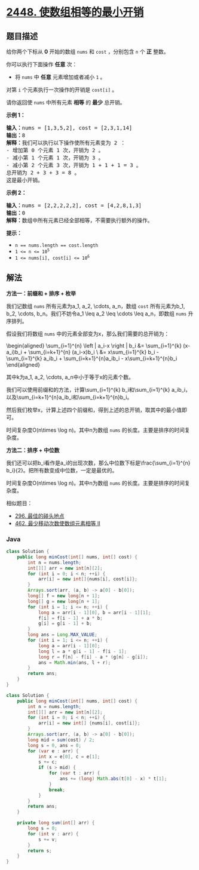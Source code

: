 # [2448. 使数组相等的最小开销](https://leetcode.cn/problems/minimum-cost-to-make-array-equal)

## 题目描述

<p>给你两个下标从 <strong>0</strong>&nbsp;开始的数组&nbsp;<code>nums</code> 和&nbsp;<code>cost</code>&nbsp;，分别包含&nbsp;<code>n</code>&nbsp;个&nbsp;<strong>正</strong>&nbsp;整数。</p>

<p>你可以执行下面操作 <strong>任意</strong>&nbsp;次：</p>

<ul>
	<li>将&nbsp;<code>nums</code>&nbsp;中 <strong>任意</strong>&nbsp;元素增加或者减小 <code>1</code>&nbsp;。</li>
</ul>

<p>对第 <code>i</code>&nbsp;个元素执行一次操作的开销是&nbsp;<code>cost[i]</code>&nbsp;。</p>

<p>请你返回使 <code>nums</code>&nbsp;中所有元素 <strong>相等</strong>&nbsp;的 <strong>最少</strong>&nbsp;总开销。</p>

<p><strong>示例 1：</strong></p>

<pre><b>输入：</b>nums = [1,3,5,2], cost = [2,3,1,14]
<b>输出：</b>8
<b>解释：</b>我们可以执行以下操作使所有元素变为 2 ：
- 增加第 0 个元素 1 次，开销为 2 。
- 减小第 1 个元素 1 次，开销为 3 。
- 减小第 2 个元素 3 次，开销为 1 + 1 + 1 = 3 。
总开销为 2 + 3 + 3 = 8 。
这是最小开销。
</pre>

<p><strong>示例 2：</strong></p>

<pre><b>输入：</b>nums = [2,2,2,2,2], cost = [4,2,8,1,3]
<b>输出：</b>0
<b>解释：</b>数组中所有元素已经全部相等，不需要执行额外的操作。
</pre>

<p><strong>提示：</strong></p>

<ul>
	<li><code>n == nums.length == cost.length</code></li>
	<li><code>1 &lt;= n &lt;= 10<sup>5</sup></code></li>
	<li><code>1 &lt;= nums[i], cost[i] &lt;= 10<sup>6</sup></code></li>
</ul>

## 解法

**方法一：前缀和 + 排序 + 枚举**

我们记数组 `nums` 所有元素为a_1, a_2, \cdots, a_n，数组 `cost` 所有元素为b_1, b_2, \cdots, b_n。我们不妨令a_1 \leq a_2 \leq \cdots \leq a_n，即数组 `nums` 升序排列。

假设我们将数组 `nums` 中的元素全部变为x，那么我们需要的总开销为：


\begin{aligned}
\sum_{i=1}^{n} \left | a_i-x \right | b_i  &= \sum_{i=1}^{k} (x-a_i)b_i + \sum_{i=k+1}^{n} (a_i-x)b_i \\
&= x\sum_{i=1}^{k} b_i - \sum_{i=1}^{k} a_ib_i + \sum_{i=k+1}^{n}a_ib_i - x\sum_{i=k+1}^{n}b_i
\end{aligned}


其中k为a_1, a_2, \cdots, a_n中小于等于x的元素个数。

我们可以使用前缀和的方法，计算\sum_{i=1}^{k} b_i和\sum_{i=1}^{k} a_ib_i，以及\sum_{i=k+1}^{n}a_ib_i和\sum_{i=k+1}^{n}b_i。

然后我们枚举x，计算上述四个前缀和，得到上述的总开销，取其中的最小值即可。

时间复杂度O(n\times \log n)。其中n为数组 `nums` 的长度。主要是排序的时间复杂度。

**方法二：排序 + 中位数**

我们还可以把b_i看作是a_i的出现次数，那么中位数下标是\frac{\sum_{i=1}^{n} b_i}{2}。把所有数变成中位数，一定是最优的。

时间复杂度O(n\times \log n)。其中n为数组 `nums` 的长度。主要是排序的时间复杂度。

相似题目：

-   [296. 最佳的碰头地点](/solution/0200-0299/0296.Best%20Meeting%20Point/README.md)
-   [462. 最少移动次数使数组元素相等 II](/solution/0400-0499/0462.Minimum%20Moves%20to%20Equal%20Array%20Elements%20II/README.md)

### **Java**

```java
class Solution {
    public long minCost(int[] nums, int[] cost) {
        int n = nums.length;
        int[][] arr = new int[n][2];
        for (int i = 0; i < n; ++i) {
            arr[i] = new int[]{nums[i], cost[i]};
        }
        Arrays.sort(arr, (a, b) -> a[0] - b[0]);
        long[] f = new long[n + 1];
        long[] g = new long[n + 1];
        for (int i = 1; i <= n; ++i) {
            long a = arr[i - 1][0], b = arr[i - 1][1];
            f[i] = f[i - 1] + a * b;
            g[i] = g[i - 1] + b;
        }
        long ans = Long.MAX_VALUE;
        for (int i = 1; i <= n; ++i) {
            long a = arr[i - 1][0];
            long l = a * g[i - 1] - f[i - 1];
            long r = f[n] - f[i] - a * (g[n] - g[i]);
            ans = Math.min(ans, l + r);
        }
        return ans;
    }
}
```

```java
class Solution {
    public long minCost(int[] nums, int[] cost) {
        int n = nums.length;
        int[][] arr = new int[n][2];
        for (int i = 0; i < n; ++i) {
            arr[i] = new int[] {nums[i], cost[i]};
        }
        Arrays.sort(arr, (a, b) -> a[0] - b[0]);
        long mid = sum(cost) / 2;
        long s = 0, ans = 0;
        for (var e : arr) {
            int x = e[0], c = e[1];
            s += c;
            if (s > mid) {
                for (var t : arr) {
                    ans += (long) Math.abs(t[0] - x) * t[1];
                }
                break;
            }
        }
        return ans;
    }

    private long sum(int[] arr) {
        long s = 0;
        for (int v : arr) {
            s += v;
        }
        return s;
    }
}
```

